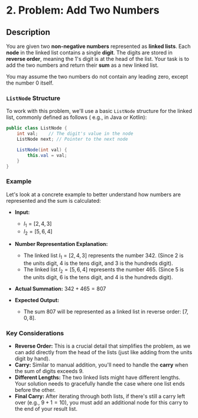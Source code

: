 # 2. Problem: Add Two Numbers

## Description

You are given two **non-negative numbers** represented as **linked lists**. Each **node** in the linked list contains a
single **digit**. The digits are stored in **reverse order**, meaning the 1's digit is at the head of the list. Your
task is to add the two numbers and return their **sum** as a new linked list.

You may assume the two numbers do not contain any leading zero, except the number 0 itself.

### `ListNode` Structure

To work with this problem, we'll use a basic `ListNode` structure for the linked list, commonly defined as follows (
e.g., in Java or Kotlin):

```java
public class ListNode {
    int val;    // The digit's value in the node
    ListNode next; // Pointer to the next node

    ListNode(int val) {
        this.val = val;
    }
}
```

### Example

Let's look at a concrete example to better understand how numbers are represented and the sum is calculated:

* **Input:**
    * $l_1 = [2, 4, 3]$
    * $l_2 = [5, 6, 4]$

* **Number Representation Explanation:**
    * The linked list $l_1 = [2, 4, 3]$ represents the number $342$. (Since 2 is the units digit, 4 is the tens digit,
      and 3 is the hundreds digit).
    * The linked list $l_2 = [5, 6, 4]$ represents the number $465$. (Since 5 is the units digit, 6 is the tens digit,
      and 4 is the hundreds digit).

* **Actual Summation:**
  $342 + 465 = 807$

* **Expected Output:**
    * The sum $807$ will be represented as a linked list in reverse order: $[7, 0, 8]$.

### Key Considerations

* **Reverse Order:** This is a crucial detail that simplifies the problem, as we can add directly from the head of the
  lists (just like adding from the units digit by hand).
* **Carry:** Similar to manual addition, you'll need to handle the **carry** when the sum of digits exceeds 9.
* **Different Lengths:** The two linked lists might have different lengths. Your solution needs to gracefully handle the
  case where one list ends before the other.
* **Final Carry:** After iterating through both lists, if there's still a carry left over (e.g., $9 + 1 = 10$), you must
  add an additional node for this carry to the end of your result list.